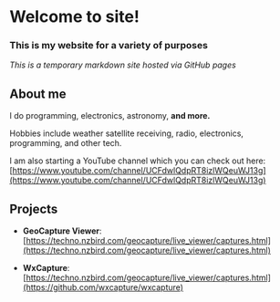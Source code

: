 # Welcome to site!
### This is my website for a variety of purposes
*This is a temporary markdown site hosted via GitHub pages*

## About me
I do programming, electronics, astronomy, **and more.**

Hobbies include weather satellite receiving, radio, electronics, programming, and other tech.

I am also starting a YouTube channel which you can check out here: [https://www.youtube.com/channel/UCFdwlQdpRT8izlWQeuWJ13g](https://www.youtube.com/channel/UCFdwlQdpRT8izlWQeuWJ13g)

## Projects
- **GeoCapture Viewer**: [https://techno.nzbird.com/geocapture/live_viewer/captures.html](https://techno.nzbird.com/geocapture/live_viewer/captures.html)

- **WxCapture**: [https://techno.nzbird.com/geocapture/live_viewer/captures.html](https://github.com/wxcapture/wxcapture)
